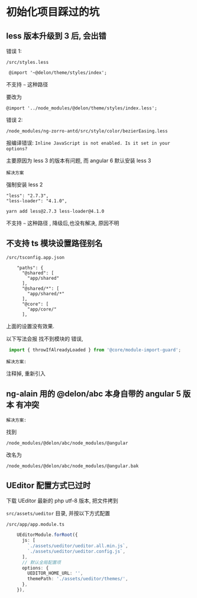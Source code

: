 # 初始化项目踩过的坑


## less 版本升级到 3 后, 会出错

错误 1: 

`/src/styles.less`

```
 @import '~@delon/theme/styles/index';
```

不支持 `~` 这种路径

要改为 

```
@import '../node_modules/@delon/theme/styles/index.less';
```

错误 2:

`/node_modules/ng-zorro-antd/src/style/color/bezierEasing.less`

报编译错误: `Inline JavaScript is not enabled. Is it set in your options?`


主要原因为 less 3 的版本有问题, 而 angular 6 默认安装 less 3

`解决方案`

强制安装 less 2

    "less": "2.7.3",
    "less-loader": "4.1.0",

```
yarn add less@2.7.3 less-loader@4.1.0
```

不支持 `~` 这种路径 , 降级后,也没有解决, 原因不明

## 不支持 ts 模块设置路径别名

`/src/tsconfig.app.json`

```
    "paths": {
      "@shared": [
        "app/shared"
      ],
      "@shared/*": [
        "app/shared/*"
      ],
      "@core": [
        "app/core/"
      ],
```

上面的设置没有效果.

以下写法会报 找不到模块的 错误,

```ts
 import { throwIfAlreadyLoaded } from '@core/module-import-guard';

```

`解决方案:`

注释掉, 重新引入


## ng-alain 用的 @delon/abc 本身自带的 angular 5 版本 有冲突

`解决方案:`

找到

`/node_modules/@delon/abc/node_modules/@angular`

改名为

`/node_modules/@delon/abc/node_modules/@angular.bak`

## UEditor 配置方式已过时

下载 UEditor 最新的 php utf-8 版本, 把文件拷到 

`src/assets/ueditor` 目录, 并按以下方式配置

`/src/app/app.module.ts`

```ts
    UEditorModule.forRoot({
      js: [
        `./assets/ueditor/ueditor.all.min.js`,
        `./assets/ueditor/ueditor.config.js`,
      ],
      // 默认全局配置项
      options: {
        UEDITOR_HOME_URL: '',
        themePath: './assets/ueditor/themes/',
      },
    }),
```

